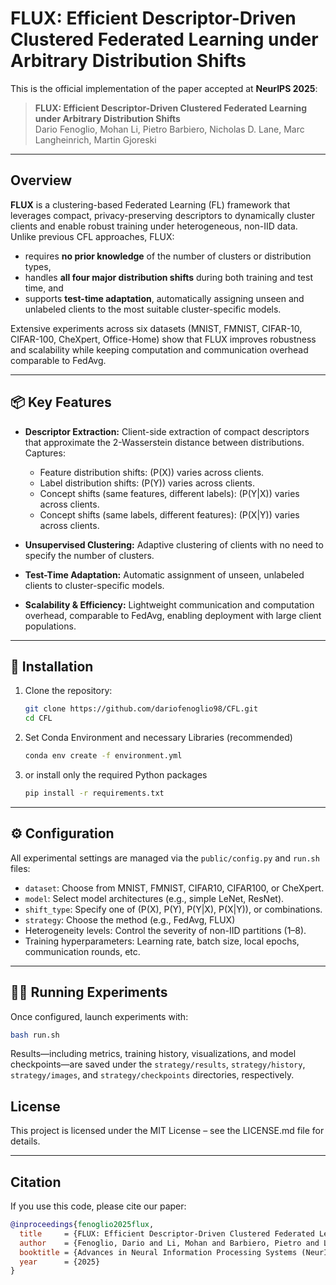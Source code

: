 # FLUX: Efficient Descriptor-Driven Clustered Federated Learning under Arbitrary Distribution Shifts

This is the official implementation of the paper accepted at **NeurIPS 2025**:

> **FLUX: Efficient Descriptor-Driven Clustered Federated Learning under Arbitrary Distribution Shifts**  
> Dario Fenoglio, Mohan Li, Pietro Barbiero, Nicholas D. Lane, Marc Langheinrich, Martin Gjoreski

---

## Overview

**FLUX** is a clustering-based Federated Learning (FL) framework that leverages compact, privacy-preserving descriptors to dynamically cluster clients and enable robust training under heterogeneous, non-IID data. Unlike previous CFL approaches, FLUX:
- requires **no prior knowledge** of the number of clusters or distribution types,  
- handles **all four major distribution shifts** during both training and test time, and  
- supports **test-time adaptation**, automatically assigning unseen and unlabeled clients to the most suitable cluster-specific models.  

Extensive experiments across six datasets (MNIST, FMNIST, CIFAR-10, CIFAR-100, CheXpert, Office-Home) show that FLUX improves robustness and scalability while keeping computation and communication overhead comparable to FedAvg.

---

## 📦 Key Features
- **Descriptor Extraction:** Client-side extraction of compact descriptors that approximate the 2-Wasserstein distance between distributions.  
  Captures:
  - Feature distribution shifts: \(P(X)\) varies across clients.  
  - Label distribution shifts: \(P(Y)\) varies across clients.  
  - Concept shifts (same features, different labels): \(P(Y|X)\) varies across clients.  
  - Concept shifts (same labels, different features): \(P(X|Y)\) varies across clients.  

- **Unsupervised Clustering:** Adaptive clustering of clients with no need to specify the number of clusters.  

- **Test-Time Adaptation:** Automatic assignment of unseen, unlabeled clients to cluster-specific models.  

- **Scalability & Efficiency:** Lightweight communication and computation overhead, comparable to FedAvg, enabling deployment with large client populations.  

---

## 🚀 Installation

1. Clone the repository:
   ```bash
   git clone https://github.com/dariofenoglio98/CFL.git
   cd CFL
   ```
2. Set Conda Environment and necessary Libraries (recommended)
    ```bash
    conda env create -f environment.yml
    ```
3. or install only the required Python packages
    ```bash
    pip install -r requirements.txt
    ```

---


## ⚙️ Configuration
All experimental settings are managed via the `public/config.py` and `run.sh` files:
- `dataset`: Choose from MNIST, FMNIST, CIFAR10, CIFAR100, or CheXpert.
- `model`: Select model architectures (e.g., simple LeNet, ResNet).
- `shift_type`: Specify one of \(P(X), P(Y), P(Y|X), P(X|Y)\), or combinations.
- `strategy`: Choose the method (e.g., FedAvg, FLUX)
- Heterogeneity levels: Control the severity of non-IID partitions (1–8).
- Training hyperparameters: Learning rate, batch size, local epochs, communication rounds, etc.


---


## 🏃‍♂️ Running Experiments
Once configured, launch experiments with:
```bash
bash run.sh
```
Results—including metrics, training history, visualizations, and model checkpoints—are saved under the `strategy/results`, `strategy/history`, `strategy/images`, and `strategy/checkpoints` directories, respectively.

## License
This project is licensed under the MIT License – see the LICENSE.md file for details.


---


## Citation
If you use this code, please cite our paper:
```bibtex
@inproceedings{fenoglio2025flux,
  title     = {FLUX: Efficient Descriptor-Driven Clustered Federated Learning under Arbitrary Distribution Shifts},
  author    = {Fenoglio, Dario and Li, Mohan and Barbiero, Pietro and Lane, Nicholas D. and Langheinrich, Marc and Gjoreski, Martin},
  booktitle = {Advances in Neural Information Processing Systems (NeurIPS)},
  year      = {2025}
}
```

